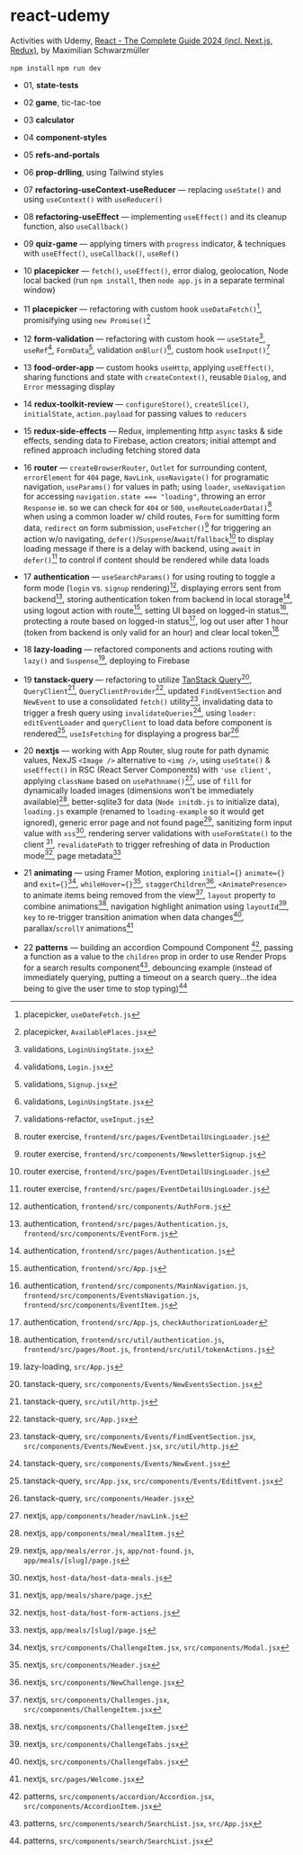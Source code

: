 # react-udemy

Activities with Udemy, [React - The Complete Guide 2024 (incl. Next.js, Redux)](https://www.udemy.com/course/react-the-complete-guide-incl-redux/?couponCode=LEARNNOWPLANS), by Maximilian Schwarzmüller

`npm install`
`npm run dev`

- 01, **state-tests**
- 02 **game**, tic-tac-toe
- 03 **calculator**
- 04 **component-styles**
- 05 **refs-and-portals**
- 06 **prop-drlling**, using Tailwind styles
- 07 **refactoring-useContext-useReducer** &mdash; replacing `useState()` and using `useContext()` with `useReducer()`

- 08 **refactoring-useEffect** &mdash; implementing `useEffect()` and its cleanup function, also `useCallback()`

- 09 **quiz-game** &mdash; applying timers with `progress` indicator, & techniques with `useEffect()`, `useCallback()`, `useRef()`

- 10 **placepicker** &mdash; `fetch()`, `useEffect()`, error dialog, geolocation, Node local backed (run `npm install`, then `node app.js` in a separate terminal window)

- 11 **placepicker** &mdash; refactoring with custom hook `useDataFetch()`[^1], promisifying using `new Promise()`[^2]

- 12 **form-validation** &mdash; refactoring with custom hook &mdash; `useState`[^3], `useRef`[^4], `FormData`[^5], validation `onBlur()`[^6], custom hook `useInput()`[^7]

- 13 **food-order-app** &mdash; custom hooks `useHttp`, applying `useEffect()`, sharing functions and state with `createContext()`, reusable `Dialog`, and `Error` messaging display

- 14 **redux-toolkit-review** &mdash; `configureStore()`, `createSlice()`, `initialState`, `action.payload` for passing values to `reducers`

- 15 **redux-side-effects** &mdash; Redux, implementing http `async` tasks & side effects, sending data to Firebase, action creators; initial attempt and refined approach including fetching stored data

- 16 **router** &mdash; `createBrowserRouter`, `Outlet` for surrounding content, `errorElement` for `404` page, `NavLink`, `useNavigate()` for programatic navigation, `useParams()` for values in path; using `loader`, `useNavigation` for accessing `navigation.state === "loading"`, throwing an error `Response` ie. so we can check for `404` or `500`, `useRouteLoaderData()`[^8] when using a common loader w/ child routes, `Form` for sumitting form data, `redirect` on form submission, `useFetcher()`[^9] for triggering an action w/o navigating, `defer()`/`Suspense`/`Await`/`fallback`[^10] to display loading message if there is a delay with backend, using `await` in `defer()`[^10] to control if content should be rendered while data loads

- 17 **authentication** &mdash; `useSearchParams()` for using routing to toggle a form mode (`login` vs. `signup` rendering)[^11], displaying errors sent from backend[^12], storing authentication token from backend in local storage[^13], using logout action with route[^14], setting UI based on logged-in status[^15], protecting a route based on logged-in status[^16], log out user after 1 hour (token from backend is only valid for an hour) and clear local token[^17]

- 18 **lazy-loading** &mdash; refactored components and actions routing with `lazy()` and `Suspense`[^18], deploying to Firebase

- 19 **tanstack-query** &mdash; refactoring to utilize [TanStack Query](https://tanstack.com/start/latest)[^19], `QueryClient`[^20], `QueryClientProvider`[^21], updated `FindEventSection` and `NewEvent` to use a consolidated `fetch()` utility[^22], invalidating data to trigger a fresh query using `invalidateQueries`[^23], using `loader: editEventLoader` and `queryClient` to load data before component is rendered[^24], `useIsFetching` for displaying a progress bar[^25]

- 20 **nextjs** &mdash; working with App Router, slug route for path dynamic values, NexJS `<Image />` alternative to `<img />`, using `useState()` & `useEffect()` in RSC (React Server Components) with `'use client'`, applying `className` based on `usePathname()`[^26], use of `fill` for dynamically loaded images (dimensions won't be immediately available)[^27], better-sqlite3 for data (`Node initdb.js` to initialize data), `loading.js` example (renamed to `loading-example` so it would get ignored), generic error page and not found page[^28], sanitizing form input value with `xss`[^29], rendering server validations with `useFormState()` to the client [^30], `revalidatePath` to trigger refreshing of data in Production mode[^31], page metadata[^32]

- 21 **animating** &mdash; using Framer Motion, exploring `initial={}` `animate={}` and `exit={}`[^33], `whileHover={}`[^34], `staggerChildren`[^35], `<AnimatePresence>` to animate items being removed from the view[^36], `layout` property to combine animations[^37], navigation highlight animation using `layoutId`[^38], `key` to re-trigger transition animation when data changes[^38], parallax/`scrollY` animations[^39]

- 22 **patterns** &mdash; building an accordion Compound Component [^40], passing a function as a value to the `children` prop in order to use Render Props for a search results component[^41], debouncing example (instead of immediately querying, putting a timeout on a search query...the idea being to give the user time to stop typing)[^42]

[^1]: placepicker, `useDateFetch.js`
[^2]: placepicker, `AvailablePlaces.jsx`
[^3]: validations, `LoginUsingState.jsx`
[^4]: validations, `Login.jsx`
[^5]: validations, `Signup.jsx`
[^6]: validations, `LoginUsingState.jsx`
[^7]: validations-refactor, `useInput.js`
[^8]: router exercise, `frontend/src/pages/EventDetailUsingLoader.js`
[^9]: router exercise, `frontend/src/components/NewsletterSignup.js`
[^10]: router exercise, `frontend/src/pages/EventDetailUsingLoader.js`
[^11]: authentication, `frontend/src/components/AuthForm.js`
[^12]: authentication, `frontend/src/pages/Authentication.js`, `frontend/src/components/EventForm.js`
[^13]: authentication, `frontend/src/pages/Authentication.js`
[^14]: authentication, `frontend/src/App.js`
[^15]: authentication, `frontend/src/components/MainNavigation.js`, `frontend/src/components/EventsNavigation.js`, `frontend/src/components/EventItem.js`
[^16]: authentication, `frontend/src/App.js`, `checkAuthorizationLoader`
[^17]: authentication, `frontend/src/util/authentication.js`, `frontend/src/pages/Root.js`, `frontend/src/util/tokenActions.js`
[^18]: lazy-loading, `src/App.js`
[^19]: tanstack-query, `src/components/Events/NewEventsSection.jsx`
[^20]: tanstack-query, `src/util/http.js`
[^21]: tanstack-query, `src/App.jsx`
[^22]: tanstack-query, `src/components/Events/FindEventSection.jsx`, `src/components/Events/NewEvent.jsx`, `src/util/http.js`
[^23]: tanstack-query, `src/components/Events/NewEvent.jsx`
[^24]: tanstack-query, `src/App.jsx`, `src/components/Events/EditEvent.jsx`
[^25]: tanstack-query, `src/components/Header.jsx`
[^26]: nextjs, `app/components/header/navLink.js`
[^27]: nextjs, `app/components/meal/mealItem.js`
[^28]: nextjs, `app/meals/error.js`, `app/not-found.js`, `app/meals/[slug]/page.js`
[^29]: nextjs, `host-data/host-data-meals.js`
[^30]: nextjs, `app/meals/share/page.js`
[^31]: nextjs, `host-data/host-form-actions.js`
[^32]: nextjs, `app/meals/[slug]/page.js`
[^33]: nextjs, `src/components/ChallengeItem.jsx`, `src/components/Modal.jsx`
[^34]: nextjs, `src/components/Header.jsx`
[^35]: nextjs, `src/components/NewChallenge.jsx`
[^36]: nextjs, `src/components/Challenges.jsx`, `src/components/ChallengeItem.jsx`
[^37]: nextjs, `src/components/ChallengeItem.jsx`
[^38]: nextjs, `src/components/ChallengeTabs.jsx`
[^39]: nextjs, `src/pages/Welcome.jsx`
[^40]: patterns, `src/components/accordion/Accordion.jsx`, `src/components/AccordionItem.jsx`
[^41]: patterns, `src/components/search/SearchList.jsx`, `src/App.jsx`
[^42]: patterns, `src/components/search/SearchList.jsx`

